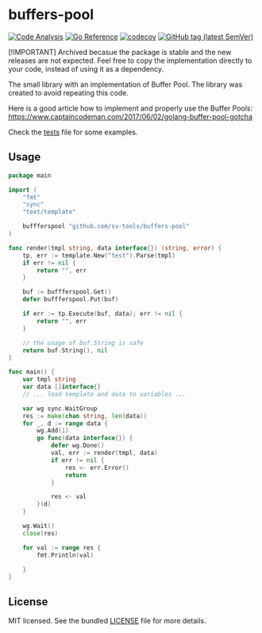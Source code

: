 # buffers-pool
[![Code Analysis](https://github.com/sv-tools/buffers-pool/actions/workflows/checks.yaml/badge.svg)](https://github.com/sv-tools/buffers-pool/actions/workflows/checks.yaml)
[![Go Reference](https://pkg.go.dev/badge/github.com/sv-tools/buffers-pool.svg)](https://pkg.go.dev/github.com/sv-tools/buffers-pool)
[![codecov](https://codecov.io/gh/sv-tools/buffers-pool/branch/main/graph/badge.svg?token=0XVOTDR1CW)](https://codecov.io/gh/sv-tools/buffers-pool)
[![GitHub tag (latest SemVer)](https://img.shields.io/github/v/tag/sv-tools/buffers-pool?style=flat)](https://github.com/sv-tools/buffers-pool/releases)

[!IMPORTANT]
Archived becasue the package is stable and the new releases are not expected.
Feel free to copy the implementation directly to your code, instead of using it as a dependency.

The small library with an implementation of Buffer Pool.
The library was created to avoid repeating this code.

Here is a good article how to implement and properly use the Buffer Pools: https://www.captaincodeman.com/2017/06/02/golang-buffer-pool-gotcha

Check the [tests](pool_test.go) file for some examples.

## Usage

```go
package main

import (
	"fmt"
	"sync"
	"text/template"

	buffferspool "github.com/sv-tools/buffers-pool"
)

func render(tmpl string, data interface{}) (string, error) {
	tp, err := template.New("test").Parse(tmpl)
	if err != nil {
		return "", err
	}

	buf := buffferspool.Get()
	defer buffferspool.Put(buf)

	if err := tp.Execute(buf, data); err != nil {
		return "", err
	}

	// the usage of buf.String is safe 
	return buf.String(), nil
}

func main() {
    var tmpl string
    var data []interface{}
    // ... load template and data to variables ...

    var wg sync.WaitGroup
    res := make(chan string, len(data))
    for _, d := range data {
        wg.Add(1)
        go func(data interface{}) {
            defer wg.Done()
            val, err := render(tmpl, data)
            if err != nil {
                res <- err.Error()
                return
            }

            res <- val
        }(d)
    }

    wg.Wait()
    close(res)

    for val := range res {
    	fmt.Println(val)

    }
}
```

## License

MIT licensed. See the bundled [LICENSE](LICENSE) file for more details.
